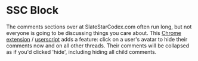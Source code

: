 # SSC Block

The comments sections over at SlateStarCodex.com often run long, but not everyone is going to be discussing things you care about. This [Chrome extension](https://chrome.google.com/webstore/detail/ssc-block/omoblondlbpljpjpegjknicfhoicjfnk) / [userscript](https://github.com/OpenUserJs/OpenUserJS.org/wiki/Greasemonkey-for-Firefox) adds a feature: click on a user's avatar to hide their comments now and on all other threads. Their comments will be collapsed as if you'd clicked 'hide', including hiding all child comments.